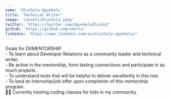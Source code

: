 ```yaml
---
name: 'Olushola Ogunkelu'
title: 'Technical Writer'
image: '/assets/Olushola.jpeg'
twitter: 'https://twitter.com/OgunkeluOlusho2'
github: 'https://github.com/shorla'
linkedin: 'https://www.linkedin.com/in/olushola-ogunkelu/'
---
```


<div>
 Goals for DXMENTORSHIP  <br/>
  -  To learn about Developer Relations as a community leader and technical writer. <br/>
  - Be active in the mentorship, form lasting connections and participate in as much projects. <br/>
  - To understand tools that will be helpful to deliver excellently in this role. <br/>
  - To land an internship/job offer upon completion of this mentorship program. <br/>
</div>

<div class="mt-4">
  🏄‍♀️ Currently hsoting coding classes for kids in my community.
</div>
